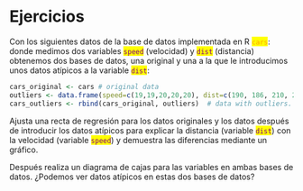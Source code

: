 # Ejercicios

Con los siguientes datos de la base de datos implementada en R <mark style="color:orange;">`cars`</mark>: donde medimos dos variables <mark style="color:purple;">`speed`</mark> (velocidad) y <mark style="color:purple;">`dist`</mark> (distancia) obtenemos dos bases de datos, una original y una a la que le introducimos unos datos atípicos a la variable <mark style="color:purple;">`dist`</mark>:

```r
cars_original <- cars # original data
outliers <- data.frame(speed=c(19,19,20,20,20), dist=c(190, 186, 210, 220, 218))  # introduce outliers.
cars_outliers <- rbind(cars_original, outliers)  # data with outliers.
```

Ajusta una recta de regresión para los datos originales y los datos después de introducir los datos atípicos para explicar la distancia (variable <mark style="color:purple;">`dist`</mark>) con la velocidad (variable <mark style="color:purple;">`speed`</mark>) y demuestra las diferencias mediante un gráfico.&#x20;

Después realiza un diagrama de cajas para las variables en ambas bases de datos. ¿Podemos ver datos atípicos en estas dos bases de datos?

